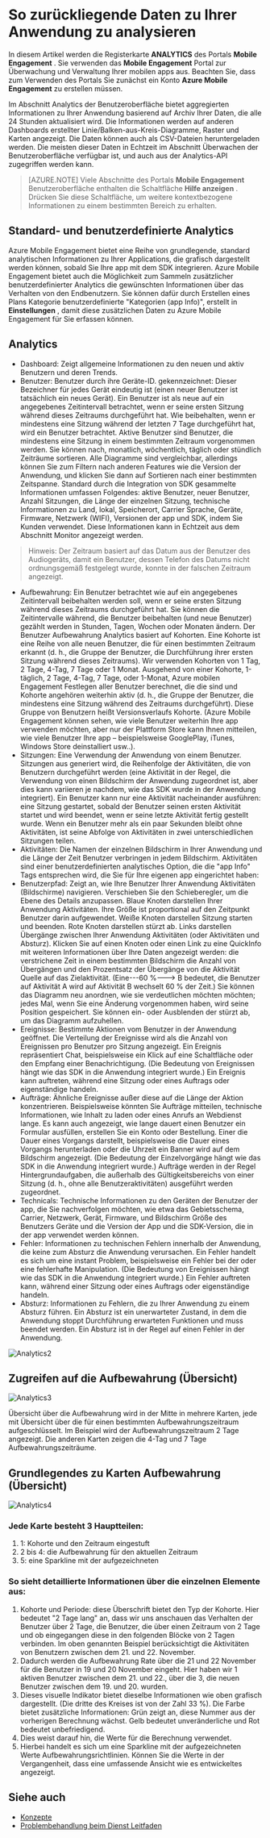 <properties
   pageTitle="Azure mobilen Engagement Benutzeroberfläche - Analytics"
   description="Erfahren Sie, wie Sie zu Ihrer Anwendung mit Azure Mobile Engagement zurückliegenden Datenanalyse"
   services="mobile-engagement"
   documentationCenter=""
   authors="piyushjo"
   manager="dwrede"
   editor=""/>

<tags
   ms.service="mobile-engagement"
   ms.devlang="na"
   ms.topic="article"
   ms.tgt_pltfrm="mobile-multiple"
   ms.workload="mobile"
   ms.date="08/19/2016"
   ms.author="piyushjo"/>

# <a name="how-to-analyze-historical-data-about-your-application"></a>So zurückliegende Daten zu Ihrer Anwendung zu analysieren

In diesem Artikel werden die Registerkarte **ANALYTICS** des Portals **Mobile Engagement** . Sie verwenden das **Mobile Engagement** Portal zur Überwachung und Verwaltung Ihrer mobilen apps aus. Beachten Sie, dass zum Verwenden des Portals Sie zunächst ein Konto **Azure Mobile Engagement** zu erstellen müssen.


Im Abschnitt Analytics der Benutzeroberfläche bietet aggregierten Informationen zu Ihrer Anwendung basierend auf Archiv Ihrer Daten, die alle 24 Stunden aktualisiert wird. Die Informationen werden auf anderen Dashboards erstellter Linie/Balken-aus-Kreis-Diagramme, Raster und Karten angezeigt. Die Daten können auch als CSV-Dateien heruntergeladen werden. Die meisten dieser Daten in Echtzeit im Abschnitt Überwachen der Benutzeroberfläche verfügbar ist, und auch aus der Analytics-API zugegriffen werden kann.

>[AZURE.NOTE] Viele Abschnitte des Portals **Mobile Engagement** Benutzeroberfläche enthalten die Schaltfläche **Hilfe anzeigen** . Drücken Sie diese Schaltfläche, um weitere kontextbezogene Informationen zu einem bestimmten Bereich zu erhalten.

## <a name="standard-and-custom-analytics"></a>Standard- und benutzerdefinierte Analytics

Azure Mobile Engagement bietet eine Reihe von grundlegende, standard analytischen Informationen zu Ihrer Applications, die grafisch dargestellt werden können, sobald Sie Ihre app mit dem SDK integrieren. Azure Mobile Engagement bietet auch die Möglichkeit zum Sammeln zusätzlicher benutzerdefinierter Analytics die gewünschten Informationen über das Verhalten von den Endbenutzern. Sie können dafür durch Erstellen eines Plans Kategorie benutzerdefinierte "Kategorien (app Info)", erstellt in **Einstellungen** , damit diese zusätzlichen Daten zu Azure Mobile Engagement für Sie erfassen können.



## <a name="analytics"></a>Analytics
- Dashboard: Zeigt allgemeine Informationen zu den neuen und aktiv Benutzern und deren Trends.
- Benutzer: Benutzer durch ihre Geräte-ID. gekennzeichnet: Dieser Bezeichner für jedes Gerät eindeutig ist (einen neuer Benutzer ist tatsächlich ein neues Gerät). Ein Benutzer ist als neue auf ein angegebenes Zeitintervall betrachtet, wenn er seine ersten Sitzung während dieses Zeitraums durchgeführt hat. Wie beibehalten, wenn er mindestens eine Sitzung während der letzten 7 Tage durchgeführt hat, wird ein Benutzer betrachtet. Aktive Benutzer sind Benutzer, die mindestens eine Sitzung in einem bestimmten Zeitraum vorgenommen werden. Sie können nach, monatlich, wöchentlich, täglich oder stündlich Zeiträume sortieren. Alle Diagramme sind vergleichbar, allerdings können Sie zum Filtern nach anderen Features wie die Version der Anwendung, und klicken Sie dann auf Sortieren nach einer bestimmten Zeitspanne. Standard durch die Integration von SDK gesammelte Informationen umfassen Folgendes: aktive Benutzer, neuer Benutzer, Anzahl Sitzungen, die Länge der einzelnen Sitzung, technische Informationen zu Land, lokal, Speicherort, Carrier Sprache, Geräte, Firmware, Netzwerk (WIFI), Versionen der app und SDK, indem Sie Kunden verwendet. Diese Informationen kann in Echtzeit aus dem Abschnitt Monitor angezeigt werden.

> Hinweis: Der Zeitraum basiert auf das Datum aus der Benutzer des Audiogeräts, damit ein Benutzer, dessen Telefon des Datums nicht ordnungsgemäß festgelegt wurde, konnte in der falschen Zeitraum angezeigt.

- Aufbewahrung: Ein Benutzer betrachtet wie auf ein angegebenes Zeitintervall beibehalten werden soll, wenn er seine ersten Sitzung während dieses Zeitraums durchgeführt hat. Sie können die Zeitintervalle während, die Benutzer beibehalten (und neue Benutzer) gezählt werden in Stunden, Tagen, Wochen oder Monaten ändern. Der Benutzer Aufbewahrung Analytics basiert auf Kohorten. Eine Kohorte ist eine Reihe von alle neuen Benutzer, die für einen bestimmten Zeitraum erkannt (d. h., die Gruppe der Benutzer, die Durchführung ihrer ersten Sitzung während dieses Zeitraums). Wir verwenden Kohorten von 1 Tag, 2 Tage, 4-Tag, 7 Tage oder 1 Monat. Ausgehend von einer Kohorte, 1-täglich, 2 Tage, 4-Tag, 7 Tage, oder 1-Monat, Azure mobilen Engagement Festlegen aller Benutzer berechnet, die die sind und Kohorte angehören weiterhin aktiv (d. h., die Gruppe der Benutzer, die mindestens eine Sitzung während des Zeitraums durchgeführt). Diese Gruppe von Benutzern heißt Versionsverlaufs Kohorte. (Azure Mobile Engagement können sehen, wie viele Benutzer weiterhin Ihre app verwenden möchten, aber nur der Plattform Store kann Ihnen mitteilen, wie viele Benutzer Ihre app – beispielsweise GooglePlay, iTunes, Windows Store deinstalliert usw..).
- Sitzungen: Eine Verwendung der Anwendung von einem Benutzer. Sitzungen aus generiert wird, die Reihenfolge der Aktivitäten, die von Benutzern durchgeführt werden (eine Aktivität in der Regel, die Verwendung von einen Bildschirm der Anwendung zugeordnet ist, aber dies kann variieren je nachdem, wie das SDK wurde in der Anwendung integriert). Ein Benutzer kann nur eine Aktivität nacheinander ausführen: eine Sitzung gestartet, sobald der Benutzer seinen ersten Aktivität startet und wird beendet, wenn er seine letzte Aktivität fertig gestellt wurde. Wenn ein Benutzer mehr als ein paar Sekunden bleibt ohne Aktivitäten, ist seine Abfolge von Aktivitäten in zwei unterschiedlichen Sitzungen teilen.
- Aktivitäten: Die Namen der einzelnen Bildschirm in Ihrer Anwendung und die Länge der Zeit Benutzer verbringen in jedem Bildschirm. Aktivitäten sind einer benutzerdefinierten analytisches Option, die die "app Info" Tags entsprechen wird, die Sie für Ihre eigenen app eingerichtet haben:
- Benutzerpfad: Zeigt an, wie Ihre Benutzer Ihrer Anwendung Aktivitäten (Bildschirme) navigieren. Verschieben Sie den Schieberegler, um die Ebene des Details anzupassen. Blaue Knoten darstellen Ihrer Anwendung Aktivitäten. Ihre Größe ist proportional auf den Zeitpunkt Benutzer darin aufgewendet. Weiße Knoten darstellen Sitzung starten und beenden. Rote Knoten darstellen stürzt ab. Links darstellen Übergänge zwischen Ihrer Anwendung Aktivitäten (oder Aktivitäten und Absturz). Klicken Sie auf einen Knoten oder einen Link zu eine QuickInfo mit weiteren Informationen über Ihre Daten angezeigt werden: die verstrichene Zeit in einem bestimmten Bildschirm die Anzahl von Übergängen und den Prozentsatz der Übergänge von die Aktivität Quelle auf das Zielaktivität. (Eine---60 %---> B bedeutet, die Benutzer auf Aktivität A wird auf Aktivität B wechselt 60 % der Zeit.) Sie können das Diagramm neu anordnen, wie sie verdeutlichen möchten möchten; jedes Mal, wenn Sie eine Änderung vorgenommen haben, wird seine Position gespeichert. Sie können ein- oder Ausblenden der stürzt ab, um das Diagramm aufzuhellen.
- Ereignisse: Bestimmte Aktionen vom Benutzer in der Anwendung geöffnet. Die Verteilung der Ereignisse wird als die Anzahl von Ereignissen pro Benutzer pro Sitzung angezeigt. Ein Ereignis repräsentiert Chat, beispielsweise ein Klick auf eine Schaltfläche oder den Empfang einer Benachrichtigung. (Die Bedeutung von Ereignissen hängt wie das SDK in die Anwendung integriert wurde.) Ein Ereignis kann auftreten, während eine Sitzung oder eines Auftrags oder eigenständige handeln.
- Aufträge: Ähnliche Ereignisse außer diese auf die Länge der Aktion konzentrieren. Beispielsweise könnten Sie Aufträge mitteilen, technische Informationen, wie Inhalt zu laden oder eines Anrufs an Webdienst lange. Es kann auch angezeigt, wie lange dauert einen Benutzer ein Formular ausfüllen, erstellen Sie ein Konto oder Bestellung. Einer die Dauer eines Vorgangs darstellt, beispielsweise die Dauer eines Vorgangs herunterladen oder die Uhrzeit ein Banner wird auf dem Bildschirm angezeigt. (Die Bedeutung der Einzelvorgänge hängt wie das SDK in die Anwendung integriert wurde.) Aufträge werden in der Regel Hintergrundaufgaben, die außerhalb des Gültigkeitsbereichs von einer Sitzung (d. h., ohne alle Benutzeraktivitäten) ausgeführt werden zugeordnet.
- Technicals: Technische Informationen zu den Geräten der Benutzer der app, die Sie nachverfolgen möchten, wie etwa das Gebietsschema, Carrier, Netzwerk, Gerät, Firmware, und Bildschirm Größe des Benutzers Geräte und die Version der App und die SDK-Version, die in der app verwendet werden können.
- Fehler: Informationen zu technischen Fehlern innerhalb der Anwendung, die keine zum Absturz die Anwendung verursachen. Ein Fehler handelt es sich um eine instant Problem, beispielsweise ein Fehler bei der oder eine fehlerhafte Manipulation. (Die Bedeutung von Ereignissen hängt wie das SDK in die Anwendung integriert wurde.) Ein Fehler auftreten kann, während einer Sitzung oder eines Auftrags oder eigenständige handeln.
- Absturz: Informationen zu Fehlern, die zu Ihrer Anwendung zu einem Absturz führen. Ein Absturz ist ein unerwarteter Zustand, in dem die Anwendung stoppt Durchführung erwarteten Funktionen und muss beendet werden. Ein Absturz ist in der Regel auf einen Fehler in der Anwendung.

![Analytics2][11]

## <a name="accessing-the-retention-overview"></a>Zugreifen auf die Aufbewahrung (Übersicht)
![Analytics3][12]

Übersicht über die Aufbewahrung wird in der Mitte in mehrere Karten, jede mit Übersicht über die für einen bestimmten Aufbewahrungszeitraum aufgeschlüsselt. Im Beispiel wird der Aufbewahrungszeitraum 2 Tage angezeigt. Die anderen Karten zeigen die 4-Tag und 7 Tage Aufbewahrungszeiträume.

## <a name="understanding-the-retention-overview-cards"></a>Grundlegendes zu Karten Aufbewahrung (Übersicht)
![Analytics4][13]

### <a name="each-card-is-composed-of-3-main-parts"></a>Jede Karte besteht 3 Hauptteilen:
1. 1: Kohorte und den Zeitraum eingestuft
2. 2 bis 4: die Aufbewahrung für den aktuellen Zeitraum
3. 5: eine Sparkline mit der aufgezeichneten

### <a name="here-is-detailed-information-about-each-element"></a>So sieht detaillierte Informationen über die einzelnen Elemente aus:
1.    Kohorte und Periode: diese Überschrift bietet den Typ der Kohorte. Hier bedeutet "2 Tage lang" an, dass wir uns anschauen das Verhalten der Benutzer über 2 Tage, die Benutzer, die über einen Zeitraum von 2 Tage und ob eingegangen diese in den folgenden Blöcke von 2 Tagen verbinden. Im oben genannten Beispiel berücksichtigt die Aktivitäten von Benutzern zwischen dem 21. und 22. November.
2.    Dadurch werden die Aufbewahrung Rate über die 21 und 22 November für die Benutzer in 19 und 20 November eingeht. Hier haben wir 1 aktiven Benutzer zwischen dem 21. und 22., über die 3, die neuen Benutzer zwischen dem 19. und 20. wurden.
3.    Dieses visuelle Indikator bietet dieselbe Informationen wie oben grafisch dargestellt. (Die dritte des Kreises ist von der Zahl 33 %). Die Farbe bietet zusätzliche Informationen: Grün zeigt an, diese Nummer aus der vorherigen Berechnung wächst. Gelb bedeutet unveränderliche und Rot bedeutet unbefriedigend.
4.    Dies weist darauf hin, die Werte für die Berechnung verwendet.
5.    Hierbei handelt es sich um eine Sparkline mit der aufgezeichneten Werte Aufbewahrungsrichtlinien. Können Sie die Werte in der Vergangenheit, dass eine umfassende Ansicht wie es entwickeltes angezeigt.


## <a name="see-also"></a>Siehe auch

- [Konzepte][Link 6]
- [Problembehandlung beim Dienst Leitfaden][Link 24]

<!--Image references-->
[1]: ./media/mobile-engagement-user-interface-navigation/navigation1.png
[2]: ./media/mobile-engagement-user-interface-home/home1.png
[3]: ./media/mobile-engagement-user-interface-home/home2.png
[4]: ./media/mobile-engagement-user-interface-home/home3.png
[5]: ./media/mobile-engagement-user-interface-home/home4.png
[6]: ./media/mobile-engagement-user-interface-home/home5.png
[7]: ./media/mobile-engagement-user-interface-my-account/myaccount1.png
[8]: ./media/mobile-engagement-user-interface-my-account/myaccount2.png
[9]: ./media/mobile-engagement-user-interface-my-account/myaccount3.png
[10]: ./media/mobile-engagement-user-interface-analytics/analytics1.png
[11]: ./media/mobile-engagement-user-interface-analytics/analytics2.png
[12]: ./media/mobile-engagement-user-interface-analytics/analytics3.png
[13]: ./media/mobile-engagement-user-interface-analytics/analytics4.png
[14]: ./media/mobile-engagement-user-interface-monitor/monitor1.png
[15]: ./media/mobile-engagement-user-interface-monitor/monitor2.png
[16]: ./media/mobile-engagement-user-interface-monitor/monitor3.png
[17]: ./media/mobile-engagement-user-interface-monitor/monitor4.png
[18]: ./media/mobile-engagement-user-interface-reach/reach1.png
[19]: ./media/mobile-engagement-user-interface-reach/reach2.png
[20]: ./media/mobile-engagement-user-interface-reach-campaign/Reach-Campaign1.png
[21]: ./media/mobile-engagement-user-interface-reach-campaign/Reach-Campaign2.png
[22]: ./media/mobile-engagement-user-interface-reach-campaign/Reach-Campaign3.png
[23]: ./media/mobile-engagement-user-interface-reach-campaign/Reach-Campaign4.png
[24]: ./media/mobile-engagement-user-interface-reach-campaign/Reach-Campaign5.png
[25]: ./media/mobile-engagement-user-interface-reach-campaign/Reach-Campaign6.png
[26]: ./media/mobile-engagement-user-interface-reach-campaign/Reach-Campaign7.png
[27]: ./media/mobile-engagement-user-interface-reach-campaign/Reach-Campaign8.png
[28]: ./media/mobile-engagement-user-interface-reach-campaign/Reach-Campaign9.png
[29]: ./media/mobile-engagement-user-interface-reach-criterion/Reach-Criterion1.png
[30]: ./media/mobile-engagement-user-interface-reach-content/Reach-Content1.png
[31]: ./media/mobile-engagement-user-interface-reach-content/Reach-Content2.png
[32]: ./media/mobile-engagement-user-interface-reach-content/Reach-Content3.png
[33]: ./media/mobile-engagement-user-interface-reach-content/Reach-Content4.png
[34]: ./media/mobile-engagement-user-interface-dashboard/dashboard1.png
[35]: ./media/mobile-engagement-user-interface-segments/segments1.png
[36]: ./media/mobile-engagement-user-interface-segments/segments2.png
[37]: ./media/mobile-engagement-user-interface-segments/segments3.png
[38]: ./media/mobile-engagement-user-interface-segments/segments4.png
[39]: ./media/mobile-engagement-user-interface-segments/segments5.png
[40]: ./media/mobile-engagement-user-interface-segments/segments6.png
[41]: ./media/mobile-engagement-user-interface-segments/segments7.png
[42]: ./media/mobile-engagement-user-interface-segments/segments8.png
[43]: ./media/mobile-engagement-user-interface-segments/segments9.png
[44]: ./media/mobile-engagement-user-interface-segments/segments10.png
[45]: ./media/mobile-engagement-user-interface-segments/segments11.png
[46]: ./media/mobile-engagement-user-interface-settings/settings1.png
[47]: ./media/mobile-engagement-user-interface-settings/settings2.png
[48]: ./media/mobile-engagement-user-interface-settings/settings3.png
[49]: ./media/mobile-engagement-user-interface-settings/settings4.png
[50]: ./media/mobile-engagement-user-interface-settings/settings5.png
[51]: ./media/mobile-engagement-user-interface-settings/settings6.png
[52]: ./media/mobile-engagement-user-interface-settings/settings7.png
[53]: ./media/mobile-engagement-user-interface-settings/settings8.png
[54]: ./media/mobile-engagement-user-interface-settings/settings9.png
[55]: ./media/mobile-engagement-user-interface-settings/settings10.png
[56]: ./media/mobile-engagement-user-interface-settings/settings11.png
[57]: ./media/mobile-engagement-user-interface-settings/settings12.png
[58]: ./media/mobile-engagement-user-interface-settings/settings13.png

<!--Link references-->
[Link 1]: mobile-engagement-user-interface.md
[Link 2]: mobile-engagement-troubleshooting-guide.md
[Link 3]: mobile-engagement-how-tos.md
[Link 4]: http://go.microsoft.com/fwlink/?LinkID=525553
[Link 5]: http://go.microsoft.com/fwlink/?LinkID=525554
[Link 6]: http://go.microsoft.com/fwlink/?LinkId=525555
[Link 7]: https://account.windowsazure.com/PreviewFeatures
[Link 8]: https://social.msdn.microsoft.com/Forums/azure/home?forum=azuremobileengagement
[Link 9]: http://azure.microsoft.com/services/mobile-engagement/
[Link 10]: http://azure.microsoft.com/documentation/services/mobile-engagement/
[Link 11]: http://azure.microsoft.com/pricing/details/mobile-engagement/
[Link 12]: mobile-engagement-user-interface-navigation.md
[Link 13]: mobile-engagement-user-interface-home.md
[Link 14]: mobile-engagement-user-interface-my-account.md
[Link 15]: mobile-engagement-user-interface-analytics.md
[Link 16]: mobile-engagement-user-interface-monitor.md
[Link 17]: mobile-engagement-user-interface-reach.md
[Link 18]: mobile-engagement-user-interface-segments.md
[Link 19]: mobile-engagement-user-interface-dashboard.md
[Link 20]: mobile-engagement-user-interface-settings.md
[Link 21]: mobile-engagement-troubleshooting-guide-analytics.md
[Link 22]: mobile-engagement-troubleshooting-guide-apis.md
[Link 23]: mobile-engagement-troubleshooting-guide-push-reach.md
[Link 24]: mobile-engagement-troubleshooting-guide-service.md
[Link 25]: mobile-engagement-troubleshooting-guide-sdk.md
[Link 26]: mobile-engagement-troubleshooting-guide-sr-info.md
[Link 27]: ../mobile-engagement-how-tos-first-push.md
[Link 28]: ../mobile-engagement-how-tos-test-campaign.md
[Link 29]: ../mobile-engagement-how-tos-personalize-push.md
[Link 30]: ../mobile-engagement-how-tos-differentiate-push.md
[Link 31]: ../mobile-engagement-how-tos-schedule-campaign.md
[Link 32]: ../mobile-engagement-how-tos-text-view.md
[Link 33]: ../mobile-engagement-how-tos-web-view.md
